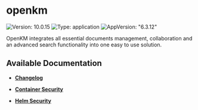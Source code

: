 # openkm

![Version: 10.0.15](https://img.shields.io/badge/Version-10.0.15-informational?style=flat-square) ![Type: application](https://img.shields.io/badge/Type-application-informational?style=flat-square) ![AppVersion: "6.3.12"](https://img.shields.io/badge/AppVersion-"6.3.12"-informational?style=flat-square)

OpenKM integrates all essential documents management, collaboration and an advanced search functionality into one easy to use solution.

## Available Documentation

- [**Changelog**](CHANGELOG)

- [**Container Security**](container-security)

- [**Helm Security**](helm-security)

